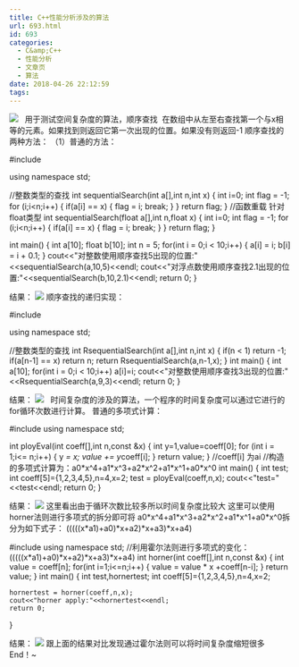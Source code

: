 ```yaml
---
title: C++性能分析涉及的算法
url: 693.html
id: 693
categories:
  - C&amp;C++
  - 性能分析
  - 文章页
  - 算法
date: 2018-04-26 22:12:59
tags:
---
```


![](http://47.100.4.8/wp-content/uploads/2018/04/QQ图片20180425215619.png)   用于测试空间复杂度的算法，顺序查找  在数组中从左至右查找第一个与x相等的元素。如果找到则返回它第一次出现的位置。如果没有则返回-1 顺序查找的两种方法： （1）普通的方法：

#include<iostream>

using namespace std;

//整数类型的查找
int sequentialSearch(int a\[\],int n,int x)
{
    int i=0;
    int flag = -1;
    for (i;i<n;i++)
    {
        if(a\[i\] == x)
            {
                flag = i;
                break;
            }
    }
    return flag;
}
//函数重载 针对float类型
int sequentialSearch(float a\[\],int n,float x)
{
    int i=0;
    int flag = -1;
    for (i;i<n;i++)
    {
        if(a\[i\] == x)
            {
                flag = i;
                break;
            }
    }
    return flag;
}

int main()
{
    int a\[10\];
    float b\[10\];
    int n = 5;
    for(int i = 0;i < 10;i++)
    {
        a\[i\] = i;
        b\[i\] = i + 0.1;
    }
    cout<<"对整数使用顺序查找5出现的位置:"<<sequentialSearch(a,10,5)<<endl;
    cout<<"对浮点数使用顺序查找2.1出现的位置:"<<sequentialSearch(b,10,2.1)<<endl;
    return 0;
}

结果： ![](http://47.100.4.8/wp-content/uploads/2018/04/7894156.png) 顺序查找的递归实现：

#include<iostream>

using namespace std;

//整数类型的查找
int RsequentialSearch(int a\[\],int n,int x)
{
    if(n < 1)
        return -1;
    if(a\[n-1\] == x)
        return n;
    return RsequentialSearch(a,n-1,x);
}
int main()
{
    int a\[10\];
    for(int i = 0;i < 10;i++)
        a\[i\]=i;
    cout<<"对整数使用顺序查找3出现的位置:"<<RsequentialSearch(a,9,3)<<endl;
    return 0;
}

结果： ![](http://47.100.4.8/wp-content/uploads/2018/04/882522.png)   时间复杂度的涉及的算法，一个程序的时间复杂度可以通过它进行的for循环次数进行计算。 普通的多项式计算：

#include<iostream>
using namespace std;

int ployEval(int coeff\[\],int n,const &x)
{
    int y=1,value=coeff\[0\];
    for (int i = 1;i<= n;i++)
    {
        y *= x;
        value += y*coeff\[i\];
    }
    return value;
}
//coeff\[i\] 为ai
//构造的多项式计算为：a0\*x^4+a1\*x^3+a2\*x^2+a1\*x^1+a0*x^0
int main()
{
    int test;
    int coeff\[5\]={1,2,3,4,5},n=4,x=2;
    test = ployEval(coeff,n,x);
    cout<<"test="<<test<<endl;
    return 0;
}

结果： ![](http://47.100.4.8/wp-content/uploads/2018/04/777777.png) 这里看出由于循环次数比较多所以时间复杂度比较大 这里可以使用horner法则进行多项式的拆分即可将 a0\*x^4+a1\*x^3+a2\*x^2+a1\*x^1+a0\*x^0拆分为如下式子： (((((x\*a1)+a0)\*x+a2)\*x+a3)*x+a4)  

#include<iostream>
using namespace std;
//利用霍尔法则进行多项式的变化：(((((x\*a1)+a0)\*x+a2)\*x+a3)\*x+a4)
int horner(int coeff\[\],int n,const &x)
{
    int value = coeff\[n\];
    for(int i=1;i<=n;i++)
    {
        value = value * x +coeff\[n-i\];
    }
    return value;
}
int main()
{
    int test,hornertest;
    int coeff\[5\]={1,2,3,4,5},n=4,x=2;

    hornertest = horner(coeff,n,x);
    cout<<"horner apply:"<<hornertest<<endl;
    return 0;
}

结果： ![](http://47.100.4.8/wp-content/uploads/2018/04/66666666.png) 跟上面的结果对比发现通过霍尔法则可以将时间复杂度缩短很多   End！~